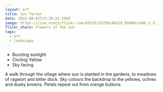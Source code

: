 ```yaml
---
layout: art
title: Sun Turner
date: 2022-08-01T13:39:22.558Z
image: https://live.staticflickr.com/65535/52256148129_85904cc64b_h_d.jpg
flickr_share: Flowers of the sun
tags:
  - art
  - landscape
---
```

* Bursting sunlight
* Circling Yellow
* Sky facing

A walk through the village where sun is planted in the gardens, to meadows of ragwort and bitter dock. Sky colours the backdrop to the yellows, ochres and dusky browns. Petals repeat out from orange buttons.